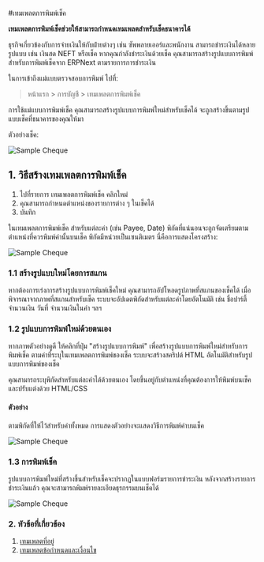 <!-- add-breadcrumbs -->
#เทมเพลตการพิมพ์เช็ค

**เทมเพลตการพิมพ์เช็คช่วยให้สามารถกำหนดเทมเพลตสำหรับเช็คธนาคารได้**

ธุรกิจเกี่ยวข้องกับการจ่ายเงินให้กับฝ่ายต่างๆ เช่น ซัพพลายเออร์และพนักงาน สามารถชำระเงินได้หลายรูปแบบ เช่น เงินสด NEFT หรือเช็ค หากคุณกำลังชำระเงินด้วยเช็ค คุณสามารถสร้างรูปแบบการพิมพ์สำหรับการพิมพ์เช็คจาก ERPNext ตามรายการการชำระเงิน

ในการเข้าถึงแม่แบบตรวจสอบการพิมพ์ ไปที่:
> หน้าแรก > การบัญชี > เทมเพลตการพิมพ์เช็ค

การใช้แม่แบบการพิมพ์เช็ค คุณสามารถสร้างรูปแบบการพิมพ์ใหม่สำหรับเช็คได้ จะถูกสร้างขึ้นตามรูปแบบเช็คที่ธนาคารของคุณให้มา

ตัวอย่างเช็ค:

<img class="screenshot" alt="Sample Cheque" src="{{docs_base_url}}/assets/img/setup/print/sample-cheque.jpg">


## 1. วิธีสร้างเทมเพลตการพิมพ์เช็ค
1. ไปที่รายการ เทมเพลตการพิมพ์เช็ค คลิกใหม่
1. คุณสามารถกำหนดตำแหน่งของรายการต่าง ๆ ในเช็คได้
1. บันทึก

ในเทมเพลตการพิมพ์เช็ค สำหรับแต่ละค่า (เช่น Payee, Date) พิกัดที่แน่นอนจะถูกจัดเตรียมตามตำแหน่งที่ควรพิมพ์ค่านั้นบนเช็ค พิกัดมีหน่วยเป็นเซนติเมตร นี่คือการแสดงโครงสร้าง:

<img class="screenshot" alt="Sample Cheque" src="{{docs_base_url}}/assets/img/setup/print/cheque-1.png">

### 1.1 สร้างรูปแบบใหม่โดยการสแกน

หากต้องการเร่งการสร้างรูปแบบการพิมพ์เช็คใหม่ คุณสามารถอัปโหลดรูปภาพที่สแกนของเช็คได้ เมื่อพิจารณาจากภาพที่สแกนสำหรับเช็ค ระบบจะอัปเดตพิกัดสำหรับแต่ละค่าโดยอัตโนมัติ เช่น ชื่อปาร์ตี้ จำนวนเงิน วันที่ จำนวนเงินในคำ ฯลฯ

### 1.2 รูปแบบการพิมพ์ใหม่ด้วยตนเอง

หากภาพตัวอย่างดูดี ให้คลิกที่ปุ่ม "สร้างรูปแบบการพิมพ์" เพื่อสร้างรูปแบบการพิมพ์ใหม่สำหรับการพิมพ์เช็ค ตามค่าที่ระบุในเทมเพลตการพิมพ์ของเช็ค ระบบจะสร้างสคริปต์ HTML อัตโนมัติสำหรับรูปแบบการพิมพ์ของเช็ค

คุณสามารถระบุพิกัดสำหรับแต่ละค่าได้ด้วยตนเอง โดยขึ้นอยู่กับตำแหน่งที่คุณต้องการให้พิมพ์บนเช็ค และปรับแต่งด้วย HTML/CSS


#### ตัวอย่าง
ตามพิกัดที่ให้ไว้สำหรับค่าทั้งหมด การแสดงตัวอย่างจะแสดงวิธีการพิมพ์ค่าบนเช็ค

<img class="screenshot" alt="Sample Cheque" src="{{docs_base_url}}/assets/img/setup/print/cheque-2.png">

### 1.3 การพิมพ์เช็ค

รูปแบบการพิมพ์ใหม่ที่สร้างขึ้นสำหรับเช็คจะปรากฏในแบบฟอร์มรายการชำระเงิน หลังจากสร้างรายการชำระเงินแล้ว คุณจะสามารถพิมพ์รายละเอียดธุรกรรมบนเช็คได้

<img class="screenshot" alt="Sample Cheque" src="{{docs_base_url}}/assets/img/setup/print/cheque-3.gif">

### 2. หัวข้อที่เกี่ยวข้อง 
1. [เทมเพลตที่อยู่](/docs/user/manual/en/setting-up/print/address-template)
1. [เทมเพลตข้อกำหนดและเงื่อนไข](/docs/user/manual/en/setting-up/print/terms-and-conditions)
